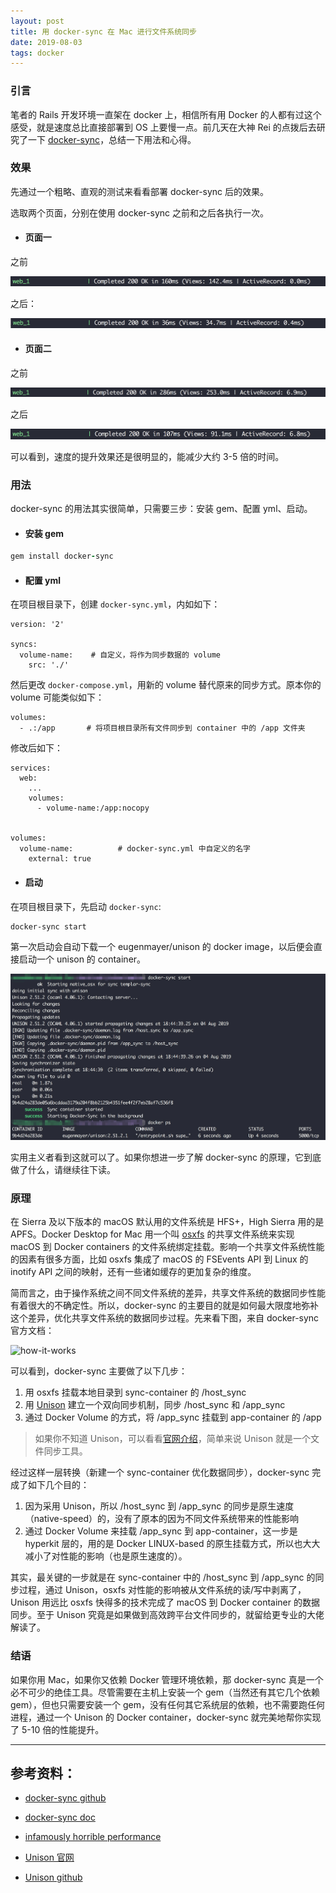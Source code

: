 ```yaml
---
layout: post
title: 用 docker-sync 在 Mac 进行文件系统同步
date: 2019-08-03
tags: docker
---
```


### 引言

笔者的 Rails 开发环境一直架在 docker 上，相信所有用 Docker 的人都有过这个感受，就是速度总比直接部署到 OS 上要慢一点。前几天在大神 Rei 的点拨后去研究了一下 [docker-sync](https://github.com/EugenMayer/docker-sync)，总结一下用法和心得。

### 效果

先通过一个粗略、直观的测试来看看部署 docker-sync 后的效果。

选取两个页面，分别在使用 docker-sync 之前和之后各执行一次。

* #### 页面一

之前

![before-sync-1](/assets/img/posts/2019/docker-sync/before-sync-1.png "before sync 1")

之后：

![after-sync-1](/assets/img/posts/2019/docker-sync/after-sync-1.png "after sync 1")

* #### 页面二

之前

![before-sync-2](/assets/img/posts/2019/docker-sync/before-sync-2.png "before sync 2")

之后

![after-sync-2](/assets/img/posts/2019/docker-sync/after-sync-2.png "after sync 2")

可以看到，速度的提升效果还是很明显的，能减少大约 3-5 倍的时间。

### 用法

docker-sync 的用法其实很简单，只需要三步：安装 gem、配置 yml、启动。

* #### 安装 gem

```ruby
gem install docker-sync
```

* #### 配置 yml

在项目根目录下，创建 `docker-sync.yml`，内如如下：

```
version: '2'

syncs:
  volume-name:    # 自定义，将作为同步数据的 volume
    src: './'
```

然后更改 `docker-compose.yml`，用新的 volume 替代原来的同步方式。原本你的 volume 可能类似如下：

```
volumes:  
  - .:/app       # 将项目根目录所有文件同步到 container 中的 /app 文件夹
```

修改后如下：

```
services:
  web:
    ...
    volumes:
      - volume-name:/app:nocopy      


volumes:
  volume-name:          # docker-sync.yml 中自定义的名字
    external: true
```

* #### 启动

在项目根目录下，先启动 `docker-sync`:

```
docker-sync start
```

第一次启动会自动下载一个 eugenmayer/unison 的 docker image，以后便会直接启动一个 unison 的 container。

![unison](/assets/img/posts/2019/docker-sync/unison.jpeg "unison")

实用主义者看到这就可以了。如果你想进一步了解 docker-sync 的原理，它到底做了什么，请继续往下读。

### 原理

在 Sierra 及以下版本的 macOS 默认用的文件系统是 HFS+，High Sierra 用的是 APFS。Docker Desktop for Mac 用一个叫 [osxfs](https://docs.docker.com/docker-for-mac/osxfs/) 的共享文件系统来实现 macOS 到 Docker containers 的文件系统绑定挂载。影响一个共享文件系统性能的因素有很多方面，比如 osxfs 集成了 macOS 的 FSEvents API 到 Linux 的 inotify API 之间的映射，还有一些诸如缓存的更加复杂的维度。

简而言之，由于操作系统之间不同文件系统的差异，共享文件系统的数据同步性能有着很大的不确定性。所以，docker-sync 的主要目的就是如何最大限度地弥补这个差异，优化共享文件系统的数据同步过程。先来看下图，来自 docker-sync 官方文档：

![how-it-works](/assets/img/posts/2019/docker-sync/how-it-works.png "How It Works")

可以看到，docker-sync 主要做了以下几步：

1. 用 osxfs 挂载本地目录到 sync-container 的 /host_sync
2. 用 [Unison](http://www.cis.upenn.edu/~bcpierce/unison/) 建立一个双向同步机制，同步 /host_sync 和 /app_sync
3. 通过 Docker Volume 的方式，将 /app_sync 挂载到 app-container 的 /app

> 如果你不知道 Unison，可以看看[官网介绍](http://www.cis.upenn.edu/~bcpierce/unison/)，简单来说 Unison 就是一个文件同步工具。

经过这样一层转换（新建一个 sync-container 优化数据同步），docker-sync 完成了如下几个目的：

1. 因为采用 Unison，所以 /host_sync 到 /app_sync 的同步是原生速度（native-speed）的，没有了原本的因为不同文件系统带来的性能影响
2. 通过 Docker Volume 来挂载 /app_sync 到 app-container，这一步是 hyperkit 层的，用的是 Docker LINUX-based 的原生挂载方式，所以也大大减小了对性能的影响（也是原生速度的）。

其实，最关键的一步就是在 sync-container 中的 /host_sync 到 /app_sync 的同步过程，通过 Unison，osxfs 对性能的影响被从文件系统的读/写中剥离了，Unison 用远比 osxfs 快得多的技术完成了 macOS 到 Docker container 的数据同步。至于 Unison 究竟是如果做到高效跨平台文件同步的，就留给更专业的大佬解读了。

### 结语

如果你用 Mac，如果你又依赖 Docker 管理环境依赖，那 docker-sync 真是一个必不可少的绝佳工具。尽管需要在主机上安装一个 gem（当然还有其它几个依赖 gem），但也只需要安装一个 gem，没有任何其它系统层的依赖，也不需要跑任何进程，通过一个 Unison 的 Docker container，docker-sync 就完美地帮你实现了 5-10 倍的性能提升。

---

## 参考资料：

* [docker-sync github](https://github.com/EugenMayer/docker-sync)

* [docker-sync doc](https://docker-sync.readthedocs.io/en/latest/index.html)

* [infamously horrible performance](https://docs.docker.com/docker-for-mac/osxfs/#performance-issues-solutions-and-roadmap)

* [Unison 官网](http://www.cis.upenn.edu/~bcpierce/unison/)

* [Unison github](https://github.com/bcpierce00/unison)